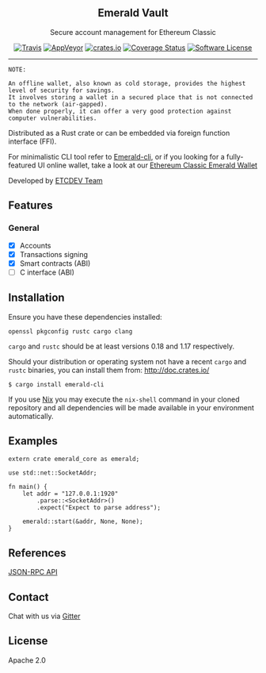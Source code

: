 <p align="center">
  <h2 align="center">Emerald Vault</a></h3>
  <p align="center">Secure account management for Ethereum Classic</a></p>
  <p align="center">
    <a href="https://travis-ci.org/ETCDEVTeam/emerald-rs"><img alt="Travis" src="https://img.shields.io/travis/ethereumproject/emerald-rs/master.svg?style=flat-square"></a>
    <a href="https://ci.appveyor.com/project/splix/emerald-rs"><img alt="AppVeyor" src="https://img.shields.io/appveyor/ci/splix/emerald-rs/master.svg?style=flat-square"></a>
    <a href="https://crates.io/crates/emerald-rs"><img alt="crates.io" src="https://img.shields.io/crates/v/emerald-rs.svg?style=flat-square"></a>
    <a href='https://coveralls.io/github/ETCDEVTeam/emerald-rs'><img src='https://coveralls.io/repos/github/ethereumproject/emerald-rs/badge.svg' alt='Coverage Status' /></a>
    <a href="LICENSE"><img alt="Software License" src="https://img.shields.io/badge/License-Apache%202.0-blue.svg?style=flat-square&maxAge=2592000"></a>
  </p>
</p>

---



```
NOTE:

An offline wallet, also known as cold storage, provides the highest level of security for savings.
It involves storing a wallet in a secured place that is not connected to the network (air-gapped).
When done properly, it can offer a very good protection against computer vulnerabilities.
```

Distributed as a Rust crate or can be embedded via foreign function interface (FFI).

For minimalistic CLI tool refer to [Emerald-cli](https://github.com/ethereumproject/emerald-cli), or if you looking for a fully-featured UI online wallet, take a look at our [Ethereum Classic Emerald Wallet](https://github.com/ethereumproject/emerald-wallet)

Developed by [ETCDEV Team](http://www.etcdevteam.com/)

## Features

### General

* [x] Accounts
* [x] Transactions signing
* [x] Smart contracts (ABI)
* [ ] C interface (ABI)

## Installation

Ensure you have these dependencies installed:

```
openssl pkgconfig rustc cargo clang
```

`cargo` and `rustc` should be at least versions 0.18 and 1.17 respectively.

Should your distribution or operating system not have a recent `cargo` and `rustc` binaries, you can install them from: http://doc.crates.io/

```
$ cargo install emerald-cli
```

If you use [Nix](http://nixos.org/nix) you may execute the `nix-shell` command in your cloned repository and all dependencies will be made available in your environment automatically.

## Examples

```
extern crate emerald_core as emerald;

use std::net::SocketAddr;

fn main() {
    let addr = "127.0.0.1:1920"
        .parse::<SocketAddr>()
        .expect("Expect to parse address");

    emerald::start(&addr, None, None);
}
```

## References

 [JSON-RPC API](docs/api.md)
 
## Contact
 Chat with us via [Gitter](https://gitter.im/ethereumproject/emerald-wallet)

## License

Apache 2.0
